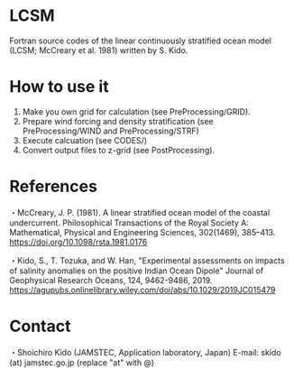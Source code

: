 # LCSM
Fortran source codes of the linear continuously stratified ocean model (LCSM; McCreary et al. 1981) written by S. Kido. 


# How to use it
1. Make you own grid for calculation (see PreProcessing/GRID).
2. Prepare wind forcing and density stratification (see PreProcessing/WIND and PreProcessing/STRF)
3. Execute calcuation (see CODES/)
4. Convert output files to z-grid (see PostProcessing).

# References
・McCreary, J. P. (1981). A linear stratified ocean model of the coastal undercurrent. Philosophical Transactions of the Royal Society A:
Mathematical, Physical and Engineering Sciences, 302(1469), 385–413. 
https://doi.org/10.1098/rsta.1981.0176

・Kido, S., T. Tozuka, and W. Han, "Experimental assessments on impacts of salinity anomalies on the positive Indian Ocean Dipole"
Journal of Geophysical Research Oceans, 124, 9462-9486, 2019.
https://agupubs.onlinelibrary.wiley.com/doi/abs/10.1029/2019JC015479

# Contact
・Shoichiro Kido (JAMSTEC, Application laboratory, Japan)
E-mail: skido (at) jamstec.go.jp (replace "at" with @)
